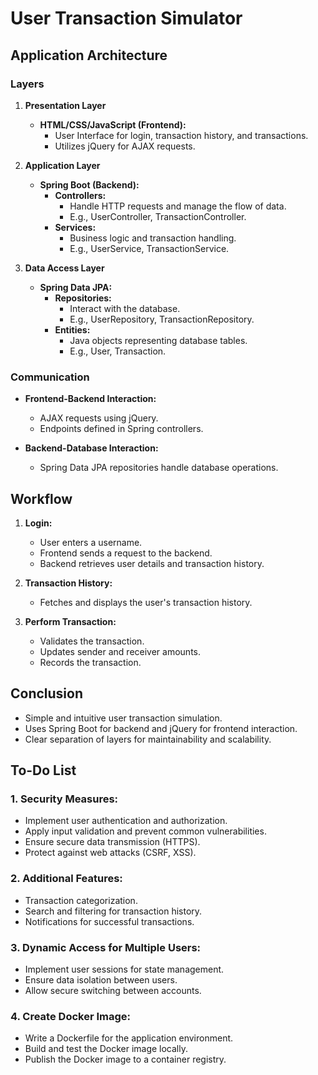 # User Transaction Simulator

## Application Architecture

### Layers

1. **Presentation Layer**
   - **HTML/CSS/JavaScript (Frontend):**
     - User Interface for login, transaction history, and transactions.
     - Utilizes jQuery for AJAX requests.

2. **Application Layer**
   - **Spring Boot (Backend):**
     - **Controllers:**
       - Handle HTTP requests and manage the flow of data.
       - E.g., UserController, TransactionController.
     - **Services:**
       - Business logic and transaction handling.
       - E.g., UserService, TransactionService.

3. **Data Access Layer**
   - **Spring Data JPA:**
     - **Repositories:**
       - Interact with the database.
       - E.g., UserRepository, TransactionRepository.
     - **Entities:**
       - Java objects representing database tables.
       - E.g., User, Transaction.

### Communication

- **Frontend-Backend Interaction:**
  - AJAX requests using jQuery.
  - Endpoints defined in Spring controllers.

- **Backend-Database Interaction:**
  - Spring Data JPA repositories handle database operations.

## Workflow

1. **Login:**
   - User enters a username.
   - Frontend sends a request to the backend.
   - Backend retrieves user details and transaction history.

2. **Transaction History:**
   - Fetches and displays the user's transaction history.

3. **Perform Transaction:**
   - Validates the transaction.
   - Updates sender and receiver amounts.
   - Records the transaction.

## Conclusion

- Simple and intuitive user transaction simulation.
- Uses Spring Boot for backend and jQuery for frontend interaction.
- Clear separation of layers for maintainability and scalability.

## To-Do List

### 1. Security Measures:
   - Implement user authentication and authorization.
   - Apply input validation and prevent common vulnerabilities.
   - Ensure secure data transmission (HTTPS).
   - Protect against web attacks (CSRF, XSS).

### 2. Additional Features:
   - Transaction categorization.
   - Search and filtering for transaction history.
   - Notifications for successful transactions.

### 3. Dynamic Access for Multiple Users:
   - Implement user sessions for state management.
   - Ensure data isolation between users.
   - Allow secure switching between accounts.

### 4. Create Docker Image:
   - Write a Dockerfile for the application environment.
   - Build and test the Docker image locally.
   - Publish the Docker image to a container registry.